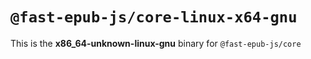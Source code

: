 # `@fast-epub-js/core-linux-x64-gnu`

This is the **x86_64-unknown-linux-gnu** binary for `@fast-epub-js/core`
